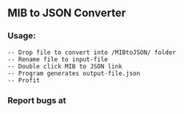 ##  MIB to JSON Converter

### Usage:

    -- Drop file to convert into /MIBtoJSON/ folder
    -- Rename file to input-file
    -- Double click MIB to JSON link
    -- Program generates output-file.json
    -- Profit

### Report bugs at
